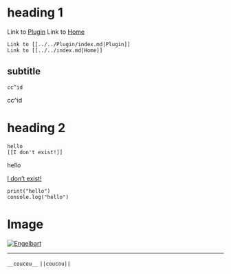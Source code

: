 # heading 1

Link to [Plugin](https://obsidian-publisher.netlify.app/Plugin/ "Plugin")
Link to [Home](https://obsidian-publisher.netlify.app/ "Home")

```
Link to [[../../Plugin/index.md|Plugin]]
Link to [[../../index.md|Home]]
```

## subtitle

```
cc^id
```

cc^id

# heading 2

```
hello
[[I don't exist!]]
```

hello

[I don’t exist!](https://obsidian-publisher.netlify.app/template/I%20don%27t%20exist%21 "I don't exist!")

```
print("hello")
console.log("hello")
```

# Image

[![Engelbart](https://history-computer.com/ModernComputer/Basis/images/Engelbart.jpg)](https://history-computer.com/ModernComputer/Basis/images/Engelbart.jpg)

---

`__coucou__`
`||coucou||`
